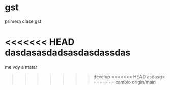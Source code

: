 # gst
primera clase gst

<<<<<<< HEAD
dasdasasdadsasdasdassdas
=======
me voy a matar
>>>>>>> develop
<<<<<<< HEAD
asdasg<
=======
cambio
>>>>>>> origin/main
